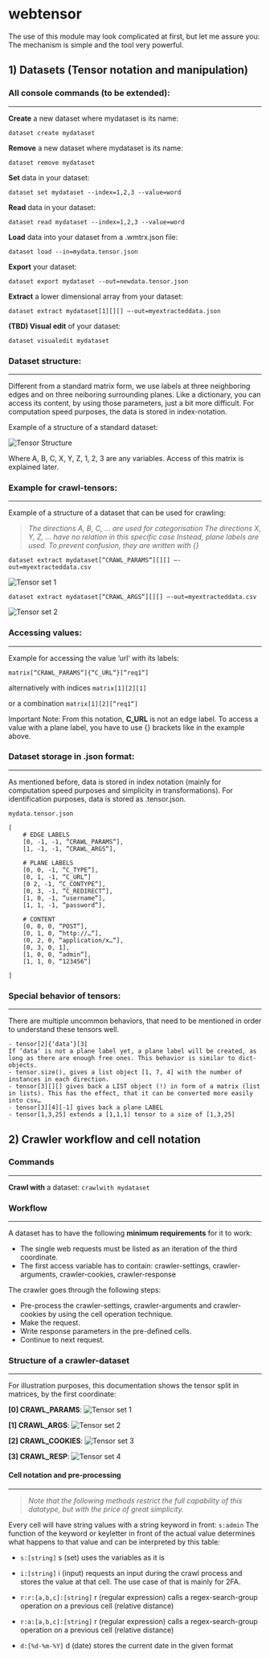 # webtensor

The use of this module may look complicated at first, but let me assure you:
The mechanism is simple and the tool very powerful.

## 1) Datasets (Tensor notation and manipulation)

### All console commands (to be extended):
---
__Create__ a new dataset where mydataset is its name:

	dataset create mydataset
 
__Remove__ a new dataset where mydataset is its name:

	dataset remove mydataset

__Set__ data in your dataset:

	dataset set mydataset --index=1,2,3 --value=word

__Read__ data in your dataset:

	dataset read mydataset --index=1,2,3 --value=word

__Load__ data into your dataset from a .wmtrx.json file:

	dataset load --in=mydata.tensor.json

__Export__ your dataset:

	dataset export mydataset --out=newdata.tensor.json

__Extract__ a lower dimensional array from your dataset:

	dataset extract mydataset[1][][] —-out=myextracteddata.json

__(TBD) Visual edit__ of your dataset:

	dataset visualedit mydataset
 
### Dataset structure:
---
Different from a standard matrix form, we use labels at three neighboring edges and on three neiboring surrounding planes. Like a dictionary, you can access its content, by using those parameters, just a bit more difficult.
For computation speed purposes, the data is stored in index-notation.

Example of a structure of a standard dataset:

![Tensor Structure](docs/tensor_structure.jpg)

Where A, B, C, X, Y, Z, 1, 2, 3 are any variables.
Access of this matrix is explained later.

### Example for crawl-tensors: 
---

Example of a structure of a dataset that can be used for crawling:

>_The directions A, B, C, … are used for categorisation_
>_The directions X, Y, Z, … have no relation in this specific case_
>_Instead, plane labels are used. To prevent confusion, they are written with {}_

``dataset extract mydataset[“CRAWL_PARAMS“][][] —-out=myextracteddata.csv``

![Tensor set 1](docs/tensor_example1.jpg)

``dataset extract mydataset[“CRAWL_ARGS“][][] —-out=myextracteddata.csv``

![Tensor set 2](docs/tensor_example2.jpg)

### Accessing values:
---
Example for accessing the value ’url‘ with its labels:

``matrix[“CRAWL_PARAMS“]{“C_URL“}[“req1“]``

alternatively with indices
``matrix[1][2][1]``

or a combination
``matrix[1][2][“req1“]``


Important Note: From this notation, __C_URL__ is not an edge label. To access a value with a plane label, you have to use {} brackets like in the example above.

### Dataset storage in .json format:
---
As mentioned before, data is stored in index notation (mainly for computation speed purposes and simplicity in transformations). For identification purposes, data is stored as .tensor.json.

``mydata.tensor.json``

	[
		# EDGE LABELS
		[0, -1, -1, “CRAWL_PARAMS“],
		[1, -1, -1, “CRAWL_ARGS“],
		
		# PLANE LABELS
		[0, 0, -1, “C_TYPE“],
		[0, 1, -1, “C_URL“]
		[0 2, -1, “C_CONTYPE“],
		[0, 3, -1, “C_REDIRECT“],
		[1, 0, -1, “username“],
		[1, 1, -1, “password“],
		
		# CONTENT
		[0, 0, 0, “POST“],
		[0, 1, 0, “http://…“],
		(0, 2, 0, “application/x…“],
		[0, 3, 0, 1],
		[1, 0, 0, “admin“],
		[1, 1, 0, “123456“]
	
	]

### Special behavior of tensors:
---
There are multiple uncommon behaviors, that need to be mentioned in order to understand these tensors well.

	- tensor[2]{‘data‘}[3] 
	If ‘data‘ is not a plane label yet, a plane label will be created, as long as there are enough free ones. This behavior is similar to dict-objects.
	- tensor.size(), gives a list object [1, 7, 4] with the number of instances in each direction.
	- tensor[3][][] gives back a LIST object (!) in form of a matrix (list in lists). This has the effect, that it can be converted more easily into csv…
	- tensor[3][4][-1] gives back a plane LABEL
	- tensor[1,3,25] extends a [1,1,1] tensor to a size of [1,3,25]
	

## 2) Crawler workflow and cell notation

### Commands
---
__Crawl with__ a dataset:
	``crawlwith mydataset``

### Workflow
---
A dataset has to have the following __minimum requirements__ for it to work:
- The single web requests must be listed as an iteration of the third coordinate.
- The first access variable has to contain: crawler-settings, crawler-arguments, crawler-cookies, crawler-response

The crawler goes through the following steps:
- Pre-process the crawler-settings, crawler-arguments and crawler-cookies by using the cell operation technique.
- Make the request.
- Write response parameters in the pre-defined cells.
- Continue to next request.

### Structure of a crawler-dataset
___

For illustration purposes, this documentation shows the tensor split in matrices, by the first coordinate:

__[0] CRAWL_PARAMS__:
![Tensor set 1](docs/tensor_example1.jpg)

__[1] CRAWL_ARGS__:
![Tensor set 2](docs/tensor_example2.jpg)

__[2] CRAWL_COOKIES__:
![Tensor set 3](docs/tensor_example3.jpg)

__[3] CRAWL_RESP__:
![Tensor set 4](docs/tensor_example4.jpg)

#### Cell notation and pre-processing
---

> _Note that the following methods restrict the full capability of this datatype, but with the price of great simplicity._

Every cell will have string values with a string keyword in front:
``s:admin``
The function of the keyword or keyletter in front of the actual value determines what happens to that value and can be interpreted by this table:

- ``s:[string]``
	s (set) uses the variables as it is
	
- ``i:[string]``
	i (input) requests an input during the crawl process and stores the value at that cell. The use case of that is mainly for 2FA.
	
- ``r:r:[a,b,c]:[string]``
	r (regular expression) calls a regex-search-group operation on a previous cell (relative distance)
	 
- ``r:a:[a,b,c]:[string]``
	r (regular expression) calls a regex-search-group operation on a previous cell (relative distance) 
	
- ``d:[%d-%m-%Y]``
	d (date) stores the current date in the given format


